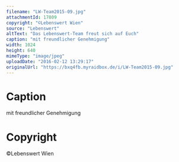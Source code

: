 ```yaml
---
filename: "LW-Team2015-09.jpg"
attachmentId: 17809
copyright: "©Lebenswert Wien"
source: "Lebenswert"
altText: "Das Lebenswert-Team freut sich auf Euch"
caption: "mit freundlicher Genehmigung"
width: 1024
height: 640
mimeType: "image/jpeg"
uploadDate: "2016-02-12 13:29:17"
originalUrl: "https://bxq4fb.myraidbox.de/i/LW-Team2015-09.jpg"
---
```


# Caption

mit freundlicher Genehmigung

# Copyright

©Lebenswert Wien
